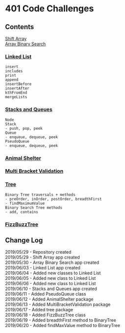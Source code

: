 # 401 Code Challenges

## Contents
  [Shift Array](https://github.com/pettynan/data-structures-and-algorithms/blob/master/401-code-challenges/src/main/java/ArrayShift.java) <br/>
  [Array Binary Search](https://github.com/pettynan/data-structures-and-algorithms/blob/master/401-code-challenges/src/main/java/ArrayBinarySearch.java) <br/>
  ### [Linked List](https://github.com/pettynan/data-structures-and-algorithms/blob/master/401-code-challenges/src/main/java/linkedList)
    insert
    includes
    print
    append
    insertBefore
    insertAfter
    kthFromEnd
    mergeLists
  ### [Stacks and Queues](https://github.com/pettynan/data-structures-and-algorithms/blob/master/401-code-challenges/readmes/stack_and_queue_readme.md)
    Node
    Stack
    - push, pop, peek
    Queue
    - enqueue, dequeue, peek
    PseudoQueue
    - enqueue, dequeue, peek
  ### [Animal Shelter](https://github.com/pettynan/data-structures-and-algorithms/blob/master/401-code-challenges/readmes/animal_shelter_readme.md)
  ### [Multi Bracket Validation](https://github.com/pettynan/data-structures-and-algorithms/blob/master/401-code-challenges/readmes/multi_bracket_validation.md)
  ### [Tree]((https://github.com/pettynan/data-structures-and-algorithms/blob/master/401-code-challenges/readmes/tree.md))
    Binary Tree traversals + methods
    - preOrder, inOrder, postOrder, breadthFirst
    - findMaximumValue
    Binary Search Tree methods
    - add, contains
  ### [FizzBuzzTree](https://github.com/pettynan/data-structures-and-algorithms/blob/master/401-code-challenges/readmes/tree.md)
## Change Log
  2019/05/29 - Repository created <br/>
  2019/05/29 - Shift Array app created <br/>
  2019/05/30 - Array Binary Search app created <br/>
  2019/06/03 - Linked List app created <br/>
  2019/06/04 - Added new classes to Linked List <br/>
  2019/06/05 - Added new class to Linked List <br/>
  2019/06/06 - Added new class to Linked List <br/>
  2019/06/10 - Stacks and Queues app created <br/>
  2019/06/11 - Added PseudoQueue class <br/>
  2019/06/12 - Added AnimalShelter package <br/>
  2019/06/13 - Added MultiBracketValidation package <br/>
  2019/06/17 - Added tree package <br/>
  2019/06/18 - Added FizzBuzzTree class <br/>
  2019/06/19 - Added breadthFirst method to BinaryTree <br/>
  2019/06/20 - Added findMaxValue method to BinaryTree